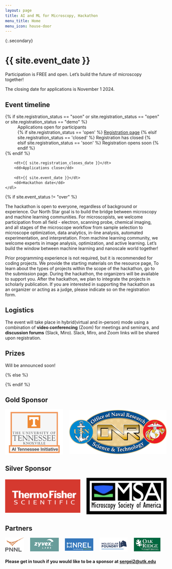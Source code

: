 ```yaml
---
layout: page
title: AI and ML for Microscopy, Hackathon
menu_title: Home
menu_icon: house-door
---
```


{:.secondary}
# {{ site.event_date }}

<div class="lead" markdown="1">
Participation is FREE and open. Let’s build the future of microscopy together!

The closing date for applications is November 1 2024.



</div>

<div class="aside">
    <div id="countdown" class="text-center"></div>
    <h2><i class="bi bi-calendar3"></i> Event timeline</h2>
    <dl>
        {% if site.registration_status == "soon" or site.registration_status == "open" or site.registration_status == "demo" %}
            <dd>
                Applications open for participants<br>
                {% if site.registration_status == 'open' %}
                    <a href="{{ site.baseurl }}{% link registration.md %}" class="btn">Registration page</a>
                {% elsif site.registration_status == 'closed' %}
                    <a class="btn disabled">Registration has closed</a>
                {% elsif site.registration_status == 'soon' %}
                    <a class="btn disabled">Registration opens soon</a>
                {% endif %}
            </dd>
        {% endif %}

        <dt>{{ site.registration_closes_date }}</dt>
        <dd>Applications close</dd>

        <dt>{{ site.event_date }}</dt>
        <dd>Hackathon date</dd>
    </dl>
</div>

{% if site.event_status != "over" %}




The hackathon is open to everyone, regardless of background or experience. Our North Star goal is to build the bridge between microscopy and machine learning communities. For microscopists, we welcome participation from all field - electron, scanning probe, chemical imaging, and all stages of the microscope workflow from sample selection to microscope optimization, data analytics, in-line analysis, automated experimentation, and interpretation. From machine learning community, we welcome experts in image analysis, optimization, and active learning. Let’s build the window between machine learning and nanoscale world together!

Prior programming experience is not required, but it is recommended for coding projects. We provide the starting materials on the resource page, To learn about the types of projects within the scope of the hackathon, go to the submission page.  During the hackathon, the organizers will be available to support you. After the hackathon, we plan to integrate the projects in scholarly publication. If you are interested in supporting the hackathon as an organizer or acting as a judge, please indicate so on the registration form.

## Logistics

The event will take place in hybrid(virtual and in-person) mode using a combination of **video conferencing** (Zoom) for meetings and seminars, and **discussion forums** (Slack, Miro). Slack, Miro, and Zoom links will be shared upon registration. 

## Prizes

Will be announced soon! 

{% else %}

{% endif %}

##  Gold Sponsor 

<div style="display: flex; align-items: center; justify-content: center;">
    <a href="https://research.utk.edu/oried/research-innovation-initiatives/ai-tennessee-initiative/">
        <img src="./assets/ai_tenn_logo.png" alt="AI Tennessee Initiative" style="width:230px; margin-right: 20px;">
    </a>
    <a href="https://www.onr.navy.mil/">
        <img src="./assets/ONR.png" alt="Office of Naval Research" style="width:400px; margin-left: 20px;">
    </a>
</div>

## Silver Sponsor
<div style="display: flex; align-items: center; justify-content: center;">
    <a href="https://www.thermofisher.com/">
        <img src="./assets/tf_logo.png" alt="ThermoFisher scientific" style="width:300px;">
    </a>
    <a href="https://microscopy.org/">
        <img src="./assets/msa.png" alt="Microscopy society of America" style="width:300px; margin-left: 20px;">
    </a>
</div>


## Partners

<div style="display: flex; align-items: center; justify-content: center; gap: 20px;">
    <a href="https://www.pnnl.gov/">
        <img src="./assets/pnnl_logo.jpg" alt="Pacific Northwest National Laboratory" style="width:200px;">
    </a>
    <a href="https://www.zyvexlabs.com/">
        <img src="./assets/zyvex_logo.png" alt="Zyvex Labs" style="width:300px;">
    </a>
    <a href="https://www.nrel.gov/">
        <img src="./assets/nrel_logo.png" alt="National Renewable Energy Laboratory" style="width:300px;">
    </a>
    <a href="https://foundry.lbl.gov/">
        <img src="./assets/mf_logo.png" alt="The Molecular Foundry" style="width:300px;">
    </a>
    <a href="https://www.ornl.gov/">
        <img src="./assets/ornl_logo.png" alt="Oak Ridge National Laboratory" style="width:280px;">
    </a>
</div>


#### Please get in touch if you would like to be a sponsor at [sergei2@utk.edu](mailto:sergei2@utk.edu)